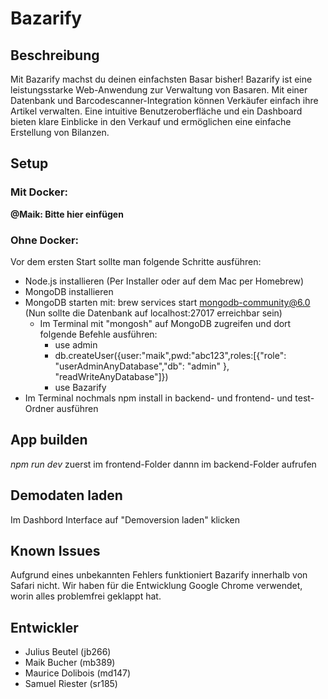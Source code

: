 # Bazarify 
## Beschreibung
Mit Bazarify machst du deinen einfachsten Basar bisher! Bazarify ist eine leistungsstarke Web-Anwendung zur Verwaltung von Basaren. Mit einer Datenbank und Barcodescanner-Integration können Verkäufer einfach ihre Artikel verwalten. Eine intuitive Benutzeroberfläche und ein Dashboard bieten klare Einblicke in den Verkauf und ermöglichen eine einfache Erstellung von Bilanzen.

## Setup

### Mit Docker:
**@Maik: Bitte hier einfügen**

### Ohne Docker:
Vor dem ersten Start sollte man folgende Schritte ausführen:
 - Node.js installieren (Per Installer oder auf dem Mac per Homebrew)
 - MongoDB installieren
 - MongoDB starten mit: brew services start mongodb-community@6.0 (Nun sollte die Datenbank auf localhost:27017 erreichbar sein)
    - Im Terminal mit "mongosh" auf MongoDB zugreifen und dort folgende Befehle ausführen:
        - use admin
        - db.createUser({user:"maik",pwd:"abc123",roles:[{"role": "userAdminAnyDatabase","db": "admin" }, "readWriteAnyDatabase"]})
        - use Bazarify
 - Im Terminal nochmals npm install in backend- und frontend- und test-Ordner ausführen

## App builden
*npm run dev* zuerst im frontend-Folder dannn im backend-Folder aufrufen

## Demodaten laden
Im Dashbord Interface auf "Demoversion laden" klicken

## Known Issues
Aufgrund eines unbekannten Fehlers funktioniert Bazarify innerhalb von Safari nicht. Wir haben für die Entwicklung Google Chrome verwendet, worin alles problemfrei geklappt hat.

## Entwickler
- Julius Beutel (jb266)
- Maik Bucher (mb389) 
- Maurice Dolibois (md147)
- Samuel Riester (sr185)

